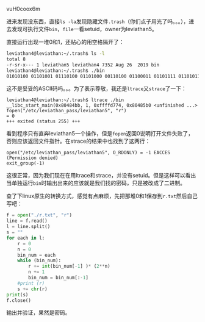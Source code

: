 vuH0coox6m

进来发现没东西，直接`ls -la`发现隐藏文件`.trash`（你们点子用光了吗。。。），进去发现可执行文件`bin`，`file`一看setuid，owner为leviathan5。

直接运行出现一堆0和1，还贴心的用空格隔开了：
```bash
leviathan4@leviathan:~/.trash$ ls -l
total 8
-r-sr-x--- 1 leviathan5 leviathan4 7352 Aug 26  2019 bin
leviathan4@leviathan:~/.trash$ ./bin
01010100 01101001 01110100 01101000 00110100 01100011 01101111 01101011 01100101 01101001 00001010
```
这不是妥妥的ASCII码吗。。。为了表示尊敬，我还是`ltrace`又`strace`了一下：
```
leviathan4@leviathan:~/.trash$ ltrace ./bin
__libc_start_main(0x80484bb, 1, 0xffffd774, 0x80485b0 <unfinished ...>
fopen("/etc/leviathan_pass/leviathan5", "r")                          = 0
+++ exited (status 255) +++
```
看到程序只有直奔leviathan5一个操作，但是`fopen`返回0说明打开文件失败了，否则应该返回文件指针。在strace的结果中也找到了这两行：
```
open("/etc/leviathan_pass/leviathan5", O_RDONLY) = -1 EACCES (Permission denied)
exit_group(-1)
```
这很正常，因为我们现在在用ltrace和strace，并没有setuid。但是这样可以看出当单独运行`bin`时输出出来的应该就是我们找的密码，只是被改成了二进制。

查了下linux原生的转换方式，感觉有点麻烦，先把那堆0和1保存到`r.txt`然后自己写吧：
```python
f = open("./r.txt", "r")
line = f.read()
l = line.split()
s = ""
for each in l:
    r = 0
    n = 0
    bin_num = each
    while (bin_num):
        r += int(bin_num[-1] )* (2**n)
        n += 1
        bin_num = bin_num[:-1]
    #print (r)
    s += chr(r)
print(s)
f.close()
```
输出并验证，果然是密码。
